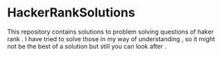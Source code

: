 # HackerRankSolutions
This repository contains solutions to problem solving questions of haker rank . I have tried to solve those in my way of understanding , so it  might not be the best of a solution but still you can look after .


